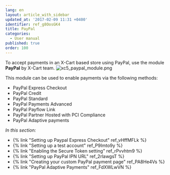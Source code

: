 ```yaml
---
lang: en
layout: article_with_sidebar
updated_at: '2017-02-09 11:31 +0400'
identifier: ref_g8OosGK4
title: PayPal
categories:
  - User manual
published: true
order: 100
---
```

To accept payments in an X-Cart based store using PayPal, use the module **PayPal** by X-Cart team.
    ![xc5_paypal_module.png]({{site.baseurl}}/attachments/ref_g8OosGK4/xc5_paypal_module.png)

This module can be used to enable payments via the following methods:
*   PayPal Express Checkout
*   PayPal Credit
*   PayPal Standard
*   PayPal Payments Advanced
*   PayPal Payflow Link
*   PayPal Partner Hosted with PCI Compliance
*   PayPal Adaptive payments

_In this section:_

*   {% link "Setting up Paypal Express Checkout" ref_vHffMFLk %}
*   {% link "Setting up a test account" ref_P9Imto9y %}
*   {% link "Enabling the Secure Token setting" ref_rPvvhtm9 %}
*   {% link "Setting up PayPal IPN URL" ref_2rlawgsT %}
*   {% link "Creating your custom PayPal payment page" ref_PA8He4Vs %}
*   {% link "PayPal Adaptive Payments" ref_FdXWLwVN %}
